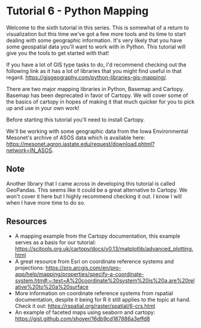 # Tutorial 6 - Python Mapping
Welcome to the sixth tutorial in this series. This is somewhat of a return to visualization but this time we've got a few more tools and its time to start dealing with some geographic information. It's very likely that you have some geospatial data you'll want to work with in Python. This tutorial will give you the tools to get started with that!

If you have a lot of GIS type tasks to do, I'd recommend checking out the following link as it has a lot of libraries that you might find useful in that regard. https://gisgeography.com/python-libraries-gis-mapping/.

There are two major mapping libraries in Python, Basemap and Cartopy. Basemap has been deprecated in favor of Cartopy. We will cover some of the basics of cartopy in hopes of making it that much quicker for you to pick up and use in your own work!

Before starting this tutorial you'll need to install Cartopy. 

We'll be working with some geographic data from the Iowa Environmental Mesonet's archive of ASOS data which is available here: https://mesonet.agron.iastate.edu/request/download.phtml?network=IN_ASOS.

## Note
Another library that I came across in developing this tutorial is called GeoPandas. This seems like it could be a great alternative to Cartopy. We won't cover it here but I highly recommend checking it out. I know I will when I have more time to do so.

## Resources
 - A mapping example from the Cartopy documentation, this example serves as a basis for our tutorial: https://scitools.org.uk/cartopy/docs/v0.13/matplotlib/advanced_plotting.html
 - A great resource from Esri on coordinate reference systems and projections: https://pro.arcgis.com/en/pro-app/help/mapping/properties/specify-a-coordinate-system.htm#:~:text=A%20coordinate%20system%20is%20a,are%20relative%20to%20a%20surface
 - More information on coordinate reference systems from rspatial documentation, despite it being for R it still applies to the topic at hand. Check it out: https://rspatial.org/raster/spatial/6-crs.html
 - An example of faceted maps using seaborn and cartopy: https://gist.github.com/shoyer/16db9cd187886a3effd8
